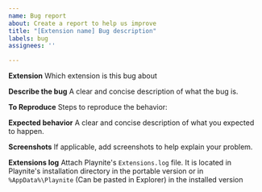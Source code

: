 ```yaml
---
name: Bug report
about: Create a report to help us improve
title: "[Extension name] Bug description"
labels: bug
assignees: ''

---
```


**Extension**
Which extension is this bug about

**Describe the bug**
A clear and concise description of what the bug is.

**To Reproduce**
Steps to reproduce the behavior:

**Expected behavior**
A clear and concise description of what you expected to happen.

**Screenshots**
If applicable, add screenshots to help explain your problem.

**Extensions log**
Attach Playnite's `Extensions.log` file. It is located in Playnite's installation directory in the portable version or in `%AppData%\Playnite` (Can be pasted in Explorer) in the installed version
